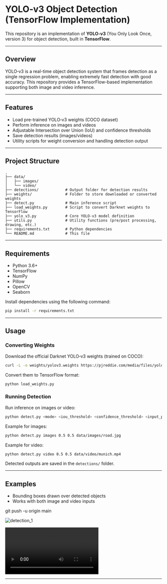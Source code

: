 # YOLO‑v3 Object Detection (TensorFlow Implementation)

This repository is an implementation of **YOLO‑v3** (You Only Look Once, version 3) for object detection, built in **TensorFlow**.

---

## Overview

YOLO‑v3 is a real-time object detection system that frames detection as a single regression problem, enabling extremely fast detection with good accuracy. This repository provides a TensorFlow-based implementation supporting both image and video inference.

---

## Features

- Load pre-trained YOLO‑v3 weights (COCO dataset)
- Perform inference on images and videos
- Adjustable Intersection over Union (IoU) and confidence thresholds
- Save detection results (images/videos)
- Utility scripts for weight conversion and handling detection output

---

## Project Structure

```
.
├── data/
│   ├── images/
│   └── video/
├── detections/            # Output folder for detection results
├── weights/               # Folder to store downloaded or converted weights
├── detect.py              # Main inference script
├── load_weights.py        # Script to convert Darknet weights to TensorFlow
├── yolo_v3.py             # Core YOLO‑v3 model definition
├── utils.py               # Utility functions (pre/post processing, drawing, etc.)
├── requirements.txt       # Python dependencies
└── README.md              # This file
```

---

## Requirements

- Python 3.6+
- TensorFlow
- NumPy
- Pillow
- OpenCV
- Seaborn

Install dependencies using the following command:

```bash
pip install -r requirements.txt
```

---

## Usage

### Converting Weights

Download the official Darknet YOLO‑v3 weights (trained on COCO):

```bash
curl -L -o weights/yolov3.weights https://pjreddie.com/media/files/yolov3.weights
```

Convert them to TensorFlow format:

```bash
python load_weights.py
```

### Running Detection

Run inference on images or video:

```bash
python detect.py <mode> <iou_threshold> <confidence_threshold> <input_paths...>
```

Example for images:

```bash
python detect.py images 0.5 0.5 data/images/road.jpg
```

Example for video:

```bash
python detect.py video 0.5 0.5 data/video/munich.mp4
```

Detected outputs are saved in the `detections/` folder.

---

## Examples

- Bounding boxes drawn over detected objects
- Works with both image and video inputs

git push -u origin main

![detection_1](https://github.com/user-attachments/assets/2e4e9300-8a31-4964-8217-00fe2f12ac6c)



<video controls src="detection.mp4" title="Title"></video>

---
